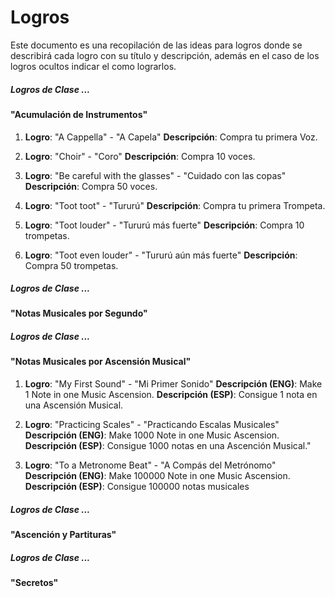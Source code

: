 # Logros

Este documento es una recopilación de las ideas para logros donde se describirá cada logro con su título y descripción, además en el caso de los logros ocultos indicar el como lograrlos.

##### Logros de Clase ...
#### "Acumulación de Instrumentos"

1.  **Logro**: "A Cappella" - "A Capela"
    **Descripción**: Compra tu primera Voz.

2.  **Logro**: "Choir" - "Coro"
    **Descripción**: Compra 10 voces.

3.  **Logro**: "Be careful with the glasses" - "Cuidado con las copas"
    **Descripción**: Compra 50 voces.

4.  **Logro**: "Toot toot" - "Tururú"
    **Descripción**: Compra tu primera Trompeta.

5.  **Logro**: "Toot louder" - "Tururú más fuerte"
    **Descripción**: Compra 10 trompetas.

6.  **Logro**: "Toot even louder" - "Tururú aún más fuerte"
    **Descripción**: Compra 50 trompetas.

##### Logros de Clase ...
#### "Notas Musicales por Segundo"



##### Logros de Clase ...
#### "Notas Musicales por Ascensión Musical"

1.  **Logro**: "My First Sound" - "Mi Primer Sonido"
    **Descripción (ENG)**: Make 1 Note in one Music Ascension.
    **Descripción (ESP)**: Consigue 1 nota en una Ascensión Musical.

2.  **Logro**: "Practicing Scales" - "Practicando Escalas Musicales"
    **Descripción (ENG)**: Make 1000 Note in one Music Ascension.
    **Descripción (ESP)**: Consigue 1000 notas en una Ascención Musical."

3.  **Logro**: "To a Metronome Beat" - "A Compás del Metrónomo"
    **Descripción (ENG)**: Make 100000 Note in one Music Ascension.
    **Descripción (ESP)**: Consigue 100000 notas musicales

##### Logros de Clase ...
#### "Ascención y Partituras"



##### Logros de Clase ...
#### "Secretos"



